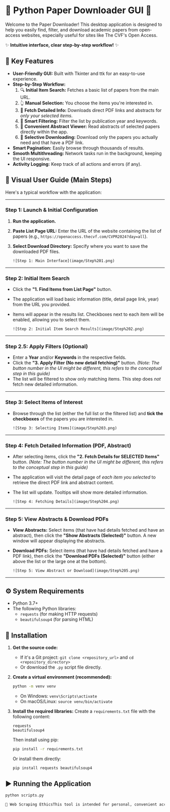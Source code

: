 # 📄 Python Paper Downloader GUI 🐍

Welcome to the Paper Downloader! This desktop application is designed to help you easily find, filter, and download academic papers from open-access websites, especially useful for sites like The CVF's Open Access.

✨ **Intuitive interface, clear step-by-step workflow!** ✨

## 🌟 Key Features

* **User-Friendly GUI:** Built with Tkinter and ttk for an easy-to-use experience.
* **Step-by-Step Workflow:**
    1.  🔍 **Initial Item Search:** Fetches a basic list of papers from the main URL.
    2.  👆 **Manual Selection:** You choose the items you're interested in.
    3.  📑 **Fetch Detailed Info:** Downloads direct PDF links and abstracts for *only your selected items*.
    4.  🔬 **Smart Filtering:** Filter the list by publication year and keywords.
    5.  📖 **Convenient Abstract Viewer:** Read abstracts of selected papers directly within the app.
    6.  💾 **Selective Downloading:** Download only the papers you actually need and that have a PDF link.
* **Smart Pagination:** Easily browse through thousands of results.
* **Smooth Multithreading:** Network tasks run in the background, keeping the UI responsive.
* **Activity Logging:** Keep track of all actions and errors (if any).

## 📸 Visual User Guide (Main Steps)

Here's a typical workflow with the application:

---

### Step 1: Launch & Initial Configuration

1.  **Run the application.**
2.  **Paste List Page URL:** Enter the URL of the website containing the list of papers (e.g., `https://openaccess.thecvf.com/CVPR2024?day=all`).
3.  **Select Download Directory:** Specify where you want to save the downloaded PDF files.

    `![Step 1: Main Interface](image/Step%201.png)`

---

### Step 2: Initial Item Search

* Click the **"1. Find Items from List Page"** button.
* The application will load basic information (title, detail page link, year) from the URL you provided.
* Items will appear in the results list. Checkboxes next to each item will be enabled, allowing you to select them.

    `![Step 2: Initial Item Search Results](image/Step%202.png)`

---

### Step 2.5: Apply Filters (Optional)

* Enter a **Year** and/or **Keywords** in the respective fields.
* Click the **"3. Apply Filter (No new detail fetching)"** button. *(Note: The button number in the UI might be different, this refers to the conceptual step in this guide)*
* The list will be filtered to show only matching items. This step does *not* fetch new detailed information.

---

### Step 3: Select Items of Interest

* Browse through the list (either the full list or the filtered list) and **tick the checkboxes** of the papers you are interested in.

    `![Step 3: Selecting Items](image/Step%203.png)`

---

### Step 4: Fetch Detailed Information (PDF, Abstract)

* After selecting items, click the **"2. Fetch Details for SELECTED Items"** button. *(Note: The button number in the UI might be different, this refers to the conceptual step in this guide)*
* The application will visit the detail page of *each item you selected* to retrieve the direct PDF link and abstract content.
* The list will update. Tooltips will show more detailed information.

    `![Step 4: Fetching Details](image/Step%204.png)`

---

### Step 5: View Abstracts & Download PDFs

* **View Abstracts:** Select items (that have had details fetched and have an abstract), then click the **"Show Abstracts (Selected)"** button. A new window will appear displaying the abstracts.
* **Download PDFs:** Select items (that have had details fetched and have a PDF link), then click the **"Download PDFs (Selected)"** button (either above the list or the large one at the bottom).

    `![Step 5: View Abstract or Download](image/Step%205.png)`

---

## ⚙️ System Requirements

* Python 3.7+
* The following Python libraries:
    * `requests` (for making HTTP requests)
    * `beautifulsoup4` (for parsing HTML)

## 🚀 Installation

1.  **Get the source code:**
    * If it's a Git project: `git clone <repository_url>` and `cd <repository_directory>`
    * Or download the `.py` script file directly.

2.  **Create a virtual environment (recommended):**
    ```bash
    python -m venv venv
    ```
    * On Windows: `venv\Scripts\activate`
    * On macOS/Linux: `source venv/bin/activate`

3.  **Install the required libraries:**
    Create a `requirements.txt` file with the following content:
    ```
    requests
    beautifulsoup4
    ```
    Then install using pip:
    ```bash
    pip install -r requirements.txt
    ```
    Or install them directly:
    ```bash
    pip install requests beautifulsoup4
    ```

## ▶️ Running the Application

```bash
python scripts.py 

📜 Web Scraping EthicsThis tool is intended for personal, convenient access to publicly available information.Always respect the terms of service and robots.txt file of the websites you access.Avoid sending too many requests in a short period to prevent overloading the server. The script includes small delays, but responsible usage is crucial.The developer of this script is not responsible for misuse.📄 LicenseThis project is open-source. You are free to use, modify, and distribute it. Please consider providing attribution if you build upon this project. 
